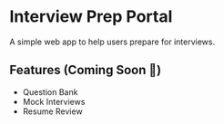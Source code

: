 # Interview Prep Portal  
A simple web app to help users prepare for interviews.  
## Features (Coming Soon 🚀)  
- Question Bank  
- Mock Interviews  
- Resume Review  
